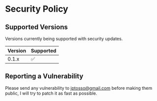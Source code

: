 # Security Policy

## Supported Versions

Versions currently being supported with security updates.

| Version | Supported          |
| ------- | ------------------ |
| 0.1.x   | :white_check_mark: |

## Reporting a Vulnerability

Please send any vulnerability to jptosso@gmail.com before making them public, I will try to patch it as fast as possible. 